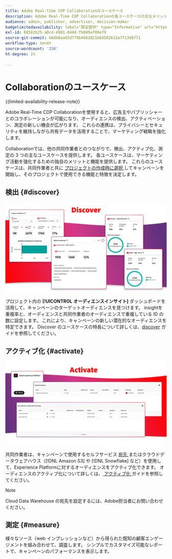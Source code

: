 ```yaml
---
title: Adobe Real-Time CDP Collaborationのユースケース
description: Adobe Real-Time CDP Collaborationの各ユースケースの主なメリットを説明します。
audience: admin, publisher, advertiser, decision-maker
badgelimitedavailability: label="限定提供" type="Informative" url="https://helpx.adobe.com/jp/legal/product-descriptions/real-time-customer-data-platform-collaboration.html newtab=true"
exl-id: 88582b25-a0cd-4901-844d-fb049af09e79
source-git-commit: 66db8aa03d779b4b81021b6d502613a7f13d0771
workflow-type: tm+mt
source-wordcount: '258'
ht-degree: 1%

---
```


# Collaborationのユースケース

{{limited-availability-release-note}}

Adobe Real-Time CDP Collaborationを使用すると、広告主やパブリッシャーとのコラボレーションが可能になり、オーディエンスの検出、アクティベーション、測定の新しい機会が広がります。 これらの連携は、プライバシーとセキュリティを維持しながら共有データを活用することで、マーケティング戦略を強化します。

Collaborationでは、他の共同作業者とのつながりで、検出、アクティブ化、測定の 3 つの主なユースケースを提供します。 各ユースケースは、マーケティング活動を強化するための独自のメリットと機能を提供します。 これらのユースケースは、共同作業者と共に [ プロジェクトの作成時に選択 ](../collaborate/manage-projects.md#project-use-cases) してキャンペーンを開始し、そのプロジェクトで使用できる機能と特徴を決定します。

## 検出 {#discover}

![ オーディエンスインサイトダッシュボードモジュールを見つける。](/help/assets/use-cases/discover.png)

プロジェクト内の **[!UICONTROL オーディエンスインサイト]** ダッシュボードを活用して、キャンペーンのターゲットオーディエンスを見つけます。 insightを重複率と、オーディエンスと共同作業者のオーディエンスで重複している ID の数に設定します。 これにより、キャンペーンの新しい潜在的なオーディエンスを特定できます。 Discover のユースケースの特長について詳しくは、[discover](../collaborate/discover.md) ガイドを参照してください。

## アクティブ化 {#activate}

![ オーディエンスダッシュボードモジュールのアクティブ化 ](/help/assets/use-cases/activate.png)

共同作業者は、キャンペーンで使用するセルフサービス [ 宛先 ](/help/guide/destinations/experience-platform.md) またはクラウドデータウェアハウス（[!DNL Amazon S3] や [!DNL Snowflake] など）を使用して、Experience Platformに対するオーディエンスをアクティブ化できます。 オーディエンスのアクティブ化について詳しくは、[ アクティブ化 ](../collaborate/activate.md) ガイドを参照してください。

>[!NOTE]
>
> Cloud Data Warehouse の宛先を設定するには、Adobe担当者にお問い合わせください。

## 測定 {#measure}

様々なソース（web インプレッションなど）から得られた既知の顧客エンゲージメントを組み合わせて、調査します。 シンプルでカスタマイズ可能なレポートで、キャンペーンのパフォーマンスを表示します。
